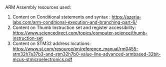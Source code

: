 ARM Assembly resources used:
1. Content on Conditional statements and syntax :
https://azeria-labs.com/arm-conditional-execution-and-branching-part-6/
2. Content on Thumb Instruction set and register accessibility: https://www.sciencedirect.com/topics/computer-science/thumb-instruction-set
3. Content on STM32 address locations:
https://www.st.com/resource/en/reference_manual/rm0455-stm32h7a37b3-and-stm32h7b0-value-line-advanced-armbased-32bit-mcus-stmicroelectronics.pdf
